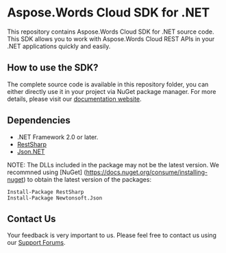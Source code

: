 # Aspose.Words Cloud SDK for .NET
This repository contains Aspose.Words Cloud SDK for .NET source code. This SDK allows you to work with Aspose.Words Cloud REST APIs in your .NET applications quickly and easily.

## How to use the SDK?
The complete source code is available in this repository folder, you can either directly use it in your project via NuGet package manager. For more details, please visit our [documentation website](https://docs.aspose.cloud/display/wordscloud/Available+SDKs#AvailableSDKs-.NET).

## Dependencies
- .NET Framework 2.0 or later.
- [RestSharp](https://www.nuget.org/packages/RestSharp)
- [Json.NET](https://www.nuget.org/packages/Newtonsoft.Json/)

NOTE: The DLLs included in the package may not be the latest version. We recommned using [NuGet] (https://docs.nuget.org/consume/installing-nuget) to obtain the latest version of the packages:
```
Install-Package RestSharp
Install-Package Newtonsoft.Json
``` 

## Contact Us
Your feedback is very important to us. Please feel free to contact us using our [Support Forums](https://forum.aspose.cloud/c/words).
